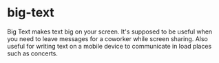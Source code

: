 # big-text

Big Text makes text big on your screen. It's supposed to be useful when you need to leave messages for a coworker while screen sharing. Also useful for writing text on a mobile device to communicate in load places such as concerts.
